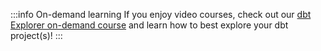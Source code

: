 :::info  On-demand learning
If you enjoy video courses, check out our [dbt Explorer on-demand course](https://learn.getdbt.com/learn/course/dbt-explorer) and learn how to best explore your dbt project(s)!
:::
